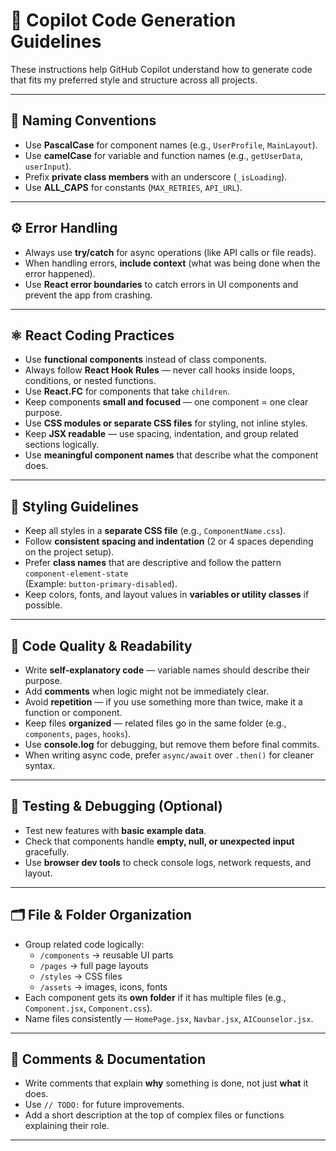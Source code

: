 # 🌟 Copilot Code Generation Guidelines
These instructions help GitHub Copilot understand how to generate code that fits my preferred style and structure across all projects.

---

## 🧩 Naming Conventions

- Use **PascalCase** for component names (e.g., `UserProfile`, `MainLayout`).
- Use **camelCase** for variable and function names (e.g., `getUserData`, `userInput`).
- Prefix **private class members** with an underscore (`_isLoading`).
- Use **ALL_CAPS** for constants (`MAX_RETRIES`, `API_URL`).

---

## ⚙️ Error Handling

- Always use **try/catch** for async operations (like API calls or file reads).
- When handling errors, **include context** (what was being done when the error happened).
- Use **React error boundaries** to catch errors in UI components and prevent the app from crashing.

---

## ⚛️ React Coding Practices

- Use **functional components** instead of class components.
- Always follow **React Hook Rules** — never call hooks inside loops, conditions, or nested functions.
- Use **React.FC** for components that take `children`.
- Keep components **small and focused** — one component = one clear purpose.
- Use **CSS modules or separate CSS files** for styling, not inline styles.
- Keep **JSX readable** — use spacing, indentation, and group related sections logically.
- Use **meaningful component names** that describe what the component does.

---

## 🎨 Styling Guidelines

- Keep all styles in a **separate CSS file** (e.g., `ComponentName.css`).
- Follow **consistent spacing and indentation** (2 or 4 spaces depending on the project setup).
- Prefer **class names** that are descriptive and follow the pattern `component-element-state`  
  (Example: `button-primary-disabled`).
- Keep colors, fonts, and layout values in **variables or utility classes** if possible.

---

## 🧠 Code Quality & Readability

- Write **self-explanatory code** — variable names should describe their purpose.
- Add **comments** when logic might not be immediately clear.
- Avoid **repetition** — if you use something more than twice, make it a function or component.
- Keep files **organized** — related files go in the same folder (e.g., `components`, `pages`, `hooks`).
- Use **console.log** for debugging, but remove them before final commits.
- When writing async code, prefer `async/await` over `.then()` for cleaner syntax.

---

## 🧪 Testing & Debugging (Optional)

- Test new features with **basic example data**.
- Check that components handle **empty, null, or unexpected input** gracefully.
- Use **browser dev tools** to check console logs, network requests, and layout.

---

## 🗂 File & Folder Organization

- Group related code logically:
  - `/components` → reusable UI parts
  - `/pages` → full page layouts
  - `/styles` → CSS files
  - `/assets` → images, icons, fonts
- Each component gets its **own folder** if it has multiple files (e.g., `Component.jsx`, `Component.css`).
- Name files consistently — `HomePage.jsx`, `Navbar.jsx`, `AICounselor.jsx`.

---

## 💬 Comments & Documentation

- Write comments that explain **why** something is done, not just **what** it does.
- Use `// TODO:` for future improvements.
- Add a short description at the top of complex files or functions explaining their role.

---